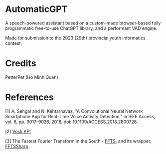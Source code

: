 # AutomaticGPT
A speech-powered assistant based on a custom-made browser-based fully programmatic free-to-use ChatGPT library, and a performant VAD engine.

Made for submission to the 2023 (29th) provincial youth informatics contest.

# Credits
PetterPet (Ho Minh Quan)

# References
[1] A. Sehgal and N. Kehtarnavaz, "A Convolutional Neural Network Smartphone App for Real-Time Voice Activity Detection," in IEEE Access, vol. 6, pp. 9017-9026, 2018, doi: 10.1109/ACCESS.2018.2800728.

[2] [Vosk API](https://github.com/alphacep/vosk-api)

[3] The Fastest Fourier Transform in the South - [FFTS](https://github.com/anthonix/ffts), and its wrapper, [FFTSSharp](https://github.com/PetterPet01/FFTSSharp)
